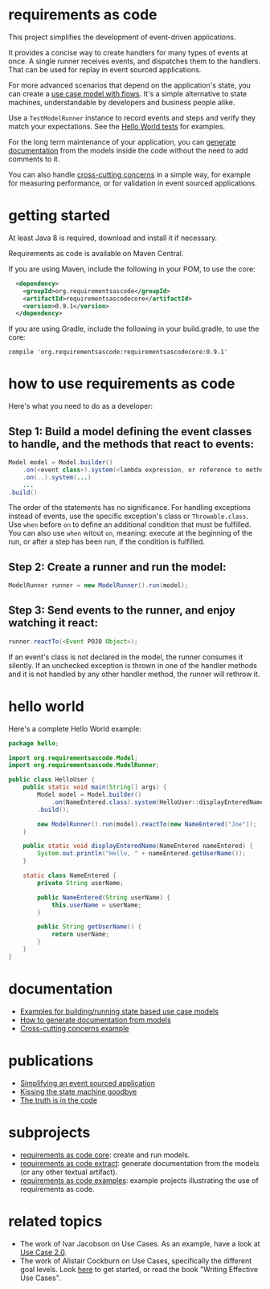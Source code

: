 # requirements as code
This project simplifies the development of event-driven applications.

It provides a concise way to create handlers for many types of events at once.
A single runner receives events, and dispatches them to the handlers. That can be used for replay in event sourced applications.

For more advanced scenarios that depend on the application's state, 
you can create a [use case model with flows](https://github.com/bertilmuth/requirementsascode/tree/master/requirementsascodeexamples/helloworld).
It's a simple alternative to state machines,
understandable by developers and business people alike.

Use a ```TestModelRunner``` instance to record events and steps and verify they match your expectations. See the [Hello World tests](https://github.com/bertilmuth/requirementsascode/blob/master/requirementsascodeexamples/helloworld/src/test/java/helloworld/HelloWorldTest.java) for examples.

For the long term maintenance of your application, you can [generate documentation](https://github.com/bertilmuth/requirementsascode/tree/master/requirementsascodeextract) from the models inside the code without the need to add comments to it.

You can also handle [cross-cutting concerns](https://github.com/bertilmuth/requirementsascode/tree/master/requirementsascodeexamples/crosscuttingconcerns) in a simple way, for example for measuring performance, or for validation in event sourced applications.

# getting started
At least Java 8 is required, download and install it if necessary.

Requirements as code is available on Maven Central.

If you are using Maven, include the following in your POM, to use the core:

``` xml
  <dependency>
    <groupId>org.requirementsascode</groupId>
    <artifactId>requirementsascodecore</artifactId>
    <version>0.9.1</version>
  </dependency>
```

If you are using Gradle, include the following in your build.gradle, to use the core:

```
compile 'org.requirementsascode:requirementsascodecore:0.9.1'
```
# how to use requirements as code
Here's what you need to do as a developer:

## Step 1: Build a model defining the event classes to handle, and the methods that react to events:
``` java
Model model = Model.builder()
	.on(<event class>).system(<lambda expression, or reference to method that handles event>)
	.on(..).system(...)
	...
.build()
```

The order of the statements has no significance.
For handling exceptions instead of events, use the specific exception's class or `Throwable.class`.
Use `when` before `on` to define an additional condition that must be fulfilled.
You can also use `when` witout `on`, meaning: execute at the beginning of the run, or after a step has been run,
if the condition is fulfilled.

## Step 2: Create a runner and run the model:
``` java
ModelRunner runner = new ModelRunner().run(model);
```

## Step 3: Send events to the runner, and enjoy watching it react:
``` java
runner.reactTo(<Event POJO Object>);
```
If an event's class is not declared in the model, the runner consumes it silently.
If an unchecked exception is thrown in one of the handler methods and it is not handled by any 
other handler method, the runner will rethrow it.

# hello world
Here's a complete Hello World example:

``` java
package hello;

import org.requirementsascode.Model;
import org.requirementsascode.ModelRunner;

public class HelloUser {
	public static void main(String[] args) {
		Model model = Model.builder()
			.on(NameEntered.class).system(HelloUser::displayEnteredName)
		.build();

		new ModelRunner().run(model).reactTo(new NameEntered("Joe"));
	}

	public static void displayEnteredName(NameEntered nameEntered) {
		System.out.println("Hello, " + nameEntered.getUserName());
	}

	static class NameEntered {
		private String userName;

		public NameEntered(String userName) {
			this.userName = userName;
		}

		public String getUserName() {
			return userName;
		}
	}
}
```

# documentation
* [Examples for building/running state based use case models](https://github.com/bertilmuth/requirementsascode/tree/master/requirementsascodeexamples/helloworld)
* [How to generate documentation from models](https://github.com/bertilmuth/requirementsascode/tree/master/requirementsascodeextract)
* [Cross-cutting concerns example](https://github.com/bertilmuth/requirementsascode/tree/master/requirementsascodeexamples/crosscuttingconcerns)

# publications
* [Simplifying an event sourced application](https://dev.to/bertilmuth/simplifying-an-event-sourced-application-1klp)
* [Kissing the state machine goodbye](https://dev.to/bertilmuth/kissing-the-state-machine-goodbye-34n9)
* [The truth is in the code](https://medium.freecodecamp.org/the-truth-is-in-the-code-86a712362c99)

# subprojects
* [requirements as code core](https://github.com/bertilmuth/requirementsascode/tree/master/requirementsascodecore): create and run models. 
* [requirements as code extract](https://github.com/bertilmuth/requirementsascode/tree/master/requirementsascodeextract): generate documentation from the models (or any other textual artifact).
* [requirements as code examples](https://github.com/bertilmuth/requirementsascode/tree/master/requirementsascodeexamples): example projects illustrating the use of requirements as code.

# related topics
* The work of Ivar Jacobson on Use Cases. As an example, have a look at [Use Case 2.0](https://www.ivarjacobson.com/publications/white-papers/use-case-ebook).
* The work of Alistair Cockburn on Use Cases, specifically the different goal levels. Look [here](http://alistair.cockburn.us/Use+case+fundamentals) to get started, or read the book "Writing Effective Use Cases".
